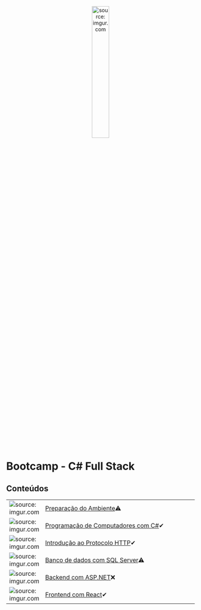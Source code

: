 <div align="center">
    <img src="https://i.imgur.com/DNV9Rxu.png" title="source: imgur.com" width="30%"/>
</div>
<h1>Bootcamp - C# Full Stack </h1>

<h2>Conteúdos</h2>

<table width="100%">
	<tr>
        <td width="10%"><img src="https://i.imgur.com/PHgmbCh.png" title="source: imgur.com" /></td>
        <td width="90%"><a href="00_ambiente/README.md">Preparação do Ambiente</a>⚠</td>
    </tr>
    <tr>
        <td><img src="https://i.imgur.com/DNV9Rxu.png" title="source: imgur.com"/></td>
        <td><a href="01_csharp/README.md">Programação de Computadores com C#</a>✔</td>
    </tr>
    <tr>
        <td><img src="https://i.imgur.com/cDPH4tl.png" title="source: imgur.com"/></td>
        <td><a href="02_http/01.md">Introdução ao Protocolo HTTP</a>✔</td>
    </tr>
    <tr>
        <td><img src="https://i.imgur.com/38hZn7Z.png" title="source: imgur.com" /></td>
        <td><a href="03_mssql/README.md">Banco de dados com SQL Server</a>⚠</td>
    </tr>
    <tr>
        <td><img src="https://i.imgur.com/wHTDfQ2.png" title="source: imgur.com"/></td>
        <td><a href="04_aspnet/README.md">Backend com ASP.NET</a>❌</td>
    </tr>
    <tr>
        <td><img src="https://i.imgur.com/H9wEgsJ.png" title="source: imgur.com"/></td>
        <td><a href="05_react/README.md">Frontend com React</a>✔</td>
    </tr>
</table>

